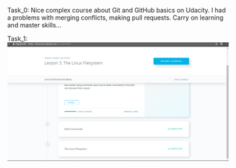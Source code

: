 Task_0: Nice complex course about Git and GitHub basics on Udacity. I had a problems with merging conflicts, making pull requests.
Carry on learning and master skills...

Task_1: ![Task_1.1](Task_1/Images/Course_1.png)

